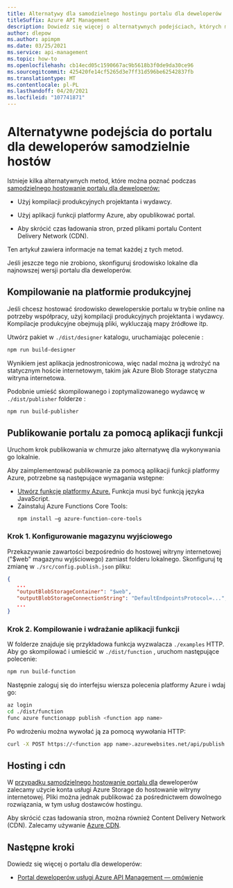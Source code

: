 ```yaml
---
title: Alternatywy dla samodzielnego hostingu portalu dla deweloperów
titleSuffix: Azure API Management
description: Dowiedz się więcej o alternatywnych podejściach, których możesz użyć podczas samodzielnego hostuj portal deweloperów w usłudze Azure API Management.
author: dlepow
ms.author: apimpm
ms.date: 03/25/2021
ms.service: api-management
ms.topic: how-to
ms.openlocfilehash: cb14ecd05c1590667ac9b5618b3f0de9da30ce96
ms.sourcegitcommit: 425420fe14cf5265d3e7ff31d596be62542837fb
ms.translationtype: MT
ms.contentlocale: pl-PL
ms.lasthandoff: 04/20/2021
ms.locfileid: "107741871"
---
```

# <a name="alternative-approaches-to-self-host-developer-portal"></a>Alternatywne podejścia do portalu dla deweloperów samodzielnie hostów

Istnieje kilka alternatywnych metod, które można poznać podczas [samodzielnego hostowanie portalu dla deweloperów:](developer-portal-self-host.md)

* Użyj kompilacji produkcyjnych projektanta i wydawcy.

* Użyj aplikacji funkcji platformy Azure, aby opublikować portal.

* Aby skrócić czas ładowania stron, przed plikami portalu Content Delivery Network (CDN).

Ten artykuł zawiera informacje na temat każdej z tych metod. 

Jeśli jeszcze tego nie zrobiono, [](developer-portal-self-host.md#step-1-set-up-local-environment) skonfiguruj środowisko lokalne dla najnowszej wersji portalu dla deweloperów.

## <a name="build-for-production"></a>Kompilowanie na platformie produkcyjnej

Jeśli chcesz hostować środowisko deweloperskie portalu w trybie online na potrzeby współpracy, użyj kompilacji produkcyjnych projektanta i wydawcy. Kompilacje produkcyjne obejmują pliki, wykluczają mapy źródłowe itp.

Utwórz pakiet w `./dist/designer` katalogu, uruchamiając polecenie :

```sh
npm run build-designer
```

Wynikiem jest aplikacja jednostronicowa, więc nadal można ją wdrożyć na statycznym hoście internetowym, takim jak Azure Blob Storage statyczna witryna internetowa.

Podobnie umieść skompilowanego i zoptymalizowanego wydawcę w `./dist/publisher` folderze :

```sh
npm run build-publisher
```

## <a name="use-function-app-to-publish-the-portal"></a>Publikowanie portalu za pomocą aplikacji funkcji

Uruchom krok publikowania w chmurze jako alternatywę dla wykonywania go lokalnie.

Aby zaimplementować publikowanie za pomocą aplikacji funkcji platformy Azure, potrzebne są następujące wymagania wstępne:

- [Utwórz funkcję platformy Azure.](../azure-functions/functions-create-first-azure-function.md) Funkcja musi być funkcją języka JavaScript.
- Zainstaluj Azure Functions Core Tools:
    ```console
    npm install –g azure-function-core-tools
    ```

### <a name="step-1-configure-output-storage"></a>Krok 1. Konfigurowanie magazynu wyjściowego

Przekazywanie zawartości bezpośrednio do hostowej witryny internetowej ("$web" magazynu wyjściowego) zamiast folderu lokalnego. Skonfiguruj tę zmianę w `./src/config.publish.json` pliku:

```json
{
   ...
   "outputBlobStorageContainer": "$web",
   "outputBlobStorageConnectionString": "DefaultEndpointsProtocol=...",
   ...
}
```

### <a name="step-2-build-and-deploy-the-function-app"></a>Krok 2. Kompilowanie i wdrażanie aplikacji funkcji

W folderze znajduje się przykładowa funkcja wyzwalacza `./examples` HTTP. Aby go skompilować i umieścić w `./dist/function` , uruchom następujące polecenie:

```sh
npm run build-function
```

Następnie zaloguj się do interfejsu wiersza polecenia platformy Azure i wdaj go:

```sh
az login
cd ./dist/function
func azure functionapp publish <function app name>
```

Po wdrożeniu można wywołać ją za pomocą wywołania HTTP:

```sh
curl -X POST https://<function app name>.azurewebsites.net/api/publish
```

## <a name="hosting-and-cdn"></a>Hosting i cdn

W [przypadku samodzielnego hostowanie portalu dla](developer-portal-self-host.md) deweloperów zalecamy użycie konta usługi Azure Storage do hostowanie witryny internetowej. Pliki można jednak publikować za pośrednictwem dowolnego rozwiązania, w tym usług dostawców hostingu.

Aby skrócić czas ładowania stron, można również Content Delivery Network (CDN). Zalecamy używanie [Azure CDN](https://azure.microsoft.com/services/cdn/).

## <a name="next-steps"></a>Następne kroki

Dowiedz się więcej o portalu dla deweloperów:

- [Portal deweloperów usługi Azure API Management — omówienie](api-management-howto-developer-portal.md)
